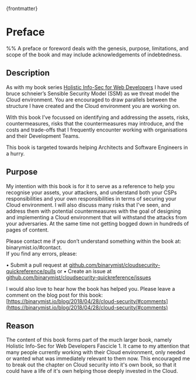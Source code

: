 
{frontmatter}

# Preface

%% A preface or foreword deals with the genesis, purpose, limitations, and scope of the book and may include acknowledgements of indebtedness.

## Description

As with my book series [Holistic Info-Sec for Web Developers](www.holisticinfosecforwebdevelopers.com) I have used bruce schneier’s Sensible Security Model (SSM) as we threat model the Cloud environment. You are encouraged to draw parallels between the structure I have created and the Cloud environment you are working on.

With this book I’ve focussed on identifying and addressing the assets, risks, countermeasures, risks that the countermeasures may introduce, and the costs and trade-offs that I frequently encounter working with organisations and their Development Teams.

This book is targeted towards helping Architects and Software Engineers in a hurry.

## Purpose

My intention with this book is for it to serve as a reference to help you recognise your assets, your attackers, and understand both your CSPs responsibilities and your own responsibilities in terms of securing your Cloud environment. I will also discuss many risks that I've seen, and address them with potential countermeasures with the goal of designing and implementing a Cloud environment that will withstand the attacks from your adversaries. At the same time not getting bogged down in hundreds of pages of content.

Please contact me if you don’t understand something within the book at: binarymist.io/#contact.  
If you find any errors, please:

• Submit a pull request at [github.com/binarymist/cloudsecurity-quickreference/pulls](github.com/binarymist/cloudsecurity-quickreference/pulls) or
• Create an issue at [github.com/binarymist/cloudsecurity-quickreference/issues](github.com/binarymist/cloudsecurity-quickreference/issues)

I would also love to hear how the book has helped you. Please leave a comment on the blog post for this book: [https://binarymist.io/blog/2018/04/28/cloud-security/#comments](https://binarymist.io/blog/2018/04/28/cloud-security/#comments)

## Reason

The content of this book forms part of the much larger book, namely Holistic Info-Sec for Web Developers Fascicle 1. It came to my attention that many people currently working with their Cloud environment, only needed or wanted what was immediately relevant to them now. This encouraged me to break out the chapter on Cloud security into it's own book, so that it could have a life of it's own helping those deeply invested in the Cloud.